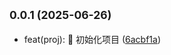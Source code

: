 ## <small>0.0.1 (2025-06-26)</small>

* feat(proj): 🚀 初始化项目 ([6acbf1a](https://github.com/shawfix/shawfix-packages/commit/6acbf1a))



